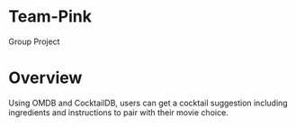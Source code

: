 # Team-Pink
Group Project 

# Overview
Using OMDB and CocktailDB, users can get a cocktail suggestion including ingredients and instructions to pair with their movie choice.